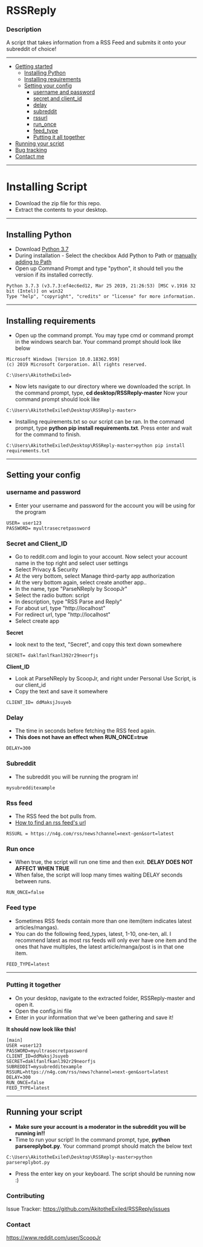 
# RSSReply

### Description
A script that takes information from a RSS Feed and submits it onto your subreddit of choice!
- - - -

* [Getting started](#installing-script)
    * [Installing Python](#installing-python)
    * [Installing requirements](#installing-requirements)
    * [Setting your config](#setting-your-config)
        * [username and password](#username-and-password)
        * [secret and client_id](#secret-and-client_id)
        * [delay](#delay)
        * [subreddit](#subreddit)
        * [rssurl](#rss-feed)
        * [run_once](#run-once)
        * [feed_type](#feed-type)
        * [Putting it all together](#putting-it-together)
* [Running your script](#running-your-script)
* [Bug tracking](#contributing)
* [Contact me](#contact)
- - - -
# Installing Script
* Download the zip file for this repo.
* Extract the contents to your desktop.
- - - -

## Installing Python
* Download [Python 3.7](https://www.python.org/downloads/release/python-370/)
* During installation - Select the checkbox Add Python to Path or [manually adding to Path](https://datatofish.com/add-python-to-windows-path/)
* Open up Command Prompt and type "python", it should tell you the version if its installed correctly.
```
Python 3.7.3 (v3.7.3:ef4ec6ed12, Mar 25 2019, 21:26:53) [MSC v.1916 32 bit (Intel)] on win32
Type "help", "copyright", "credits" or "license" for more information.
```
- - - -
## Installing requirements
* Open up the command prompt.  You may type cmd or command prompt in the windows search bar.  Your command prompt should look like below
```
Microsoft Windows [Version 10.0.18362.959]
(c) 2019 Microsoft Corporation. All rights reserved.

C:\Users\AkitotheExiled>

```
* Now lets navigate to our directory where we downloaded the script.  In the command prompt, type, **cd desktop/RSSReply-master** Now your command prompt should look like
```
C:\Users\AkitotheExiled\Desktop\RSSReply-master>
```

* Installing requirements.txt so our script can be ran.  In the command prompt, type **python pip install requirements.txt**.  Press enter and wait for the command to finish.  
```
C:\Users\AkitotheExiled\Desktop\RSSReply-master>python pip install requirements.txt
```
- - - -
## Setting your config
### username and password
* Enter your username and password for the account you will be using for the program
```
USER= user123
PASSWORD= myultrasecretpassword
```
### Secret and Client_ID
* Go to reddit.com and login to your account. Now select your account name in the top right and select user settings
* Select Privacy & Security
* At the very bottom, select Manage third-party app authorization
* At the very bottom again, select create another app..
* In the name, type "ParseNReply by ScoopJr"
* Select the radio button: script
* In description, type "RSS Parse and Reply"
* For about url, type "http://localhost"
* For redirect url, type "http://localhost"
* Select create app

**Secret**
* look next to the text, "Secret", and copy this text down somewhere

```
SECRET= daklfanlfkanl392r29neorfjs
```

**Client_ID**
* Look at ParseNReply by ScoopJr, and right under Personal Use Script, is our client_id
* Copy the text and save it somewhere

```
CLIENT_ID= ddMaksjJsuyeb
```

### Delay
* The time in seconds before fetching the RSS feed again.
* **This does not have an effect when RUN_ONCE=true**
```
DELAY=300
```

### Subreddit
* The subreddit you will be running the program in!
```
mysubredditexample
```

### Rss feed
* The RSS feed the bot pulls from.
* [How to find an rss feed's url](https://rss.com/blog/find-rss-feed/)
```
RSSURL = https://n4g.com/rss/news?channel=next-gen&sort=latest
```

### Run once
* When true, the script will run one time and then exit. **DELAY DOES NOT AFFECT WHEN TRUE**
* When false, the script will loop many times waiting DELAY seconds between runs.
```
RUN_ONCE=false
```

### Feed type
* Sometimes RSS feeds contain more than one item(item indicates latest articles/mangas).
* You can do the following feed_types, latest, 1-10, one-ten, all.  I recommend latest as most rss feeds will only ever have one item and the ones that have multiples, the latest article/manga/post is in that one item.
```
FEED_TYPE=latest
```

- - - -
### Putting it together
* On your desktop, navigate to the extracted folder, RSSReply-master and open it. 
* Open the config.ini file
* Enter in your information that we've been gathering and save it!

**It should now look like this!**

```
[main]
USER =user123
PASSWORD=myultrasecretpassword
CLIENT_ID=ddMaksjJsuyeb
SECRET=daklfanlfkanl392r29neorfjs
SUBREDDIT=mysubredditexample
RSSURL=https://n4g.com/rss/news?channel=next-gen&sort=latest
DELAY=300
RUN_ONCE=false
FEED_TYPE=latest
```
- - - -

## Running your script
* **Make sure your account is a moderator in the subreddit you will be running in!!**
* Time to run your script!  In the command prompt, type, **python parsereplybot.py**.  Your command prompt should match the below text

```
C:\Users\AkitotheExiled\Desktop\RSSReply-master>python parsereplybot.py
```
* Press the enter key on your keyboard.  The script should be running now :)


### Contributing
Issue Tracker: https://github.com/AkitotheExiled/RSSReply/issues

### Contact
https://www.reddit.com/user/ScoopJr





